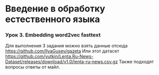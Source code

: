 # Введение в обработку естественного языка
### Урок 3. Embedding word2vec fasttext
Для выполнения 3 задания можно взять данные отсюда https://github.com/IlyaGusev/gazeta
Или этот датасет https://github.com/yutkin/Lenta.Ru-News-Dataset/releases/download/v1.0/lenta-ru-news.csv.gz
Также подходят вопросы ответы от майл.
